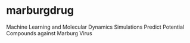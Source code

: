 # marburgdrug
Machine Learning and Molecular Dynamics Simulations Predict Potential Compounds against Marburg Virus

